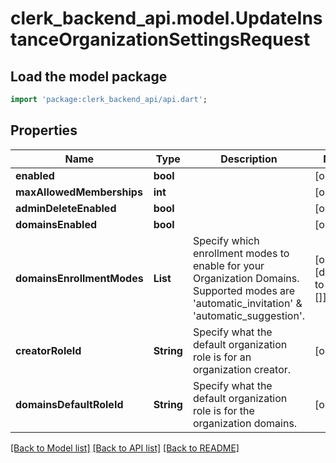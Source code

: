 # clerk_backend_api.model.UpdateInstanceOrganizationSettingsRequest

## Load the model package
```dart
import 'package:clerk_backend_api/api.dart';
```

## Properties
Name | Type | Description | Notes
------------ | ------------- | ------------- | -------------
**enabled** | **bool** |  | [optional] 
**maxAllowedMemberships** | **int** |  | [optional] 
**adminDeleteEnabled** | **bool** |  | [optional] 
**domainsEnabled** | **bool** |  | [optional] 
**domainsEnrollmentModes** | **List<String>** | Specify which enrollment modes to enable for your Organization Domains. Supported modes are 'automatic_invitation' & 'automatic_suggestion'. | [optional] [default to const []]
**creatorRoleId** | **String** | Specify what the default organization role is for an organization creator. | [optional] 
**domainsDefaultRoleId** | **String** | Specify what the default organization role is for the organization domains. | [optional] 

[[Back to Model list]](../README.md#documentation-for-models) [[Back to API list]](../README.md#documentation-for-api-endpoints) [[Back to README]](../README.md)


